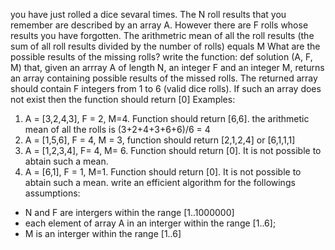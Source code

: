 you have just rolled a dice sevaral times. The N roll results that you remember are described by an array A. However there are F rolls whose results you have forgotten. The arithmetric mean of all the roll results (the sum of all roll results divided by the number of rolls) equals M
What are the possible results of the missing rolls?
write the function:
def solution (A, F, M)
that, given an arrray A of length N, an integer F and an integer M, returns an array containing possible results of the missed rolls. The returned array should contain F integers from 1 to 6 (valid dice rolls). If such an array does not exist then the function should return [0]
Examples:
1. A = [3,2,4,3], F = 2, M=4. Function should return [6,6]. the arithmetic mean of all the rolls is (3+2+4+3+6+6)/6 = 4
2. A = [1,5,6], F = 4, M = 3, function should return [2,1,2,4] or [6,1,1,1]
3. A = [1,2,3,4], F= 4, M= 6. Function should return [0]. It is not possible to abtain such a mean.
4. A = [6,1], F = 1, M=1. Function should return [0]. It is not possible to abtain such a mean.
write an efficient algorithm for the followings assumptions:
 + N and F are intergers within the range [1..1000000]
 + each element of array A in an interger within the range [1..6];
 + M is an interger within the range [1..6]